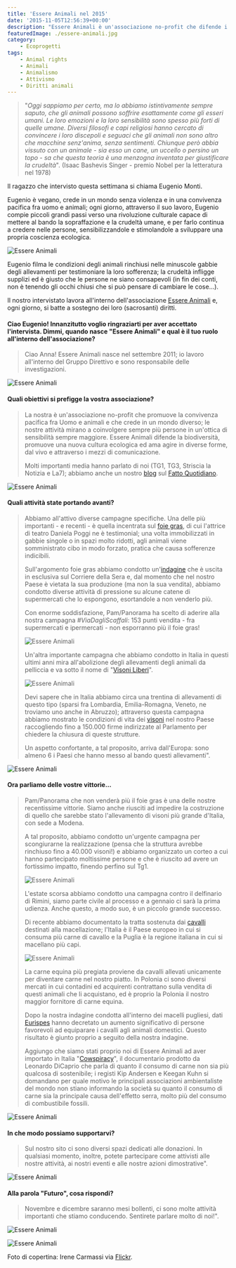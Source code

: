 ```yaml
---
title: 'Essere Animali nel 2015'
date: '2015-11-05T12:56:39+00:00'
description: "Essere Animali è un'associazione no-profit che difende i diritti animali e promuove un cambiamento culturale, sociale e politico."
featuredImage: ./essere-animali.jpg
category:
    - Ecoprogetti
tags:
    - Animal rights
    - Animali
    - Animalismo
    - Attivismo
    - Diritti animali
---
```


> "*Oggi sappiamo per certo, ma lo abbiamo istintivamente sempre saputo, che gli animali possono soffrire esattamente come gli esseri umani. Le loro emozioni e la loro sensibilità sono spesso più forti di quelle umane. Diversi filosofi e capi religiosi hanno cercato di convincere i loro discepoli e seguaci che gli animali non sono altro che macchine senz'anima, senza sentimenti. Chiunque però abbia vissuto con un animale - sia esso un cane, un uccello o persino un topo - sa che questa teoria è una menzogna inventata per giustificare la crudeltà*".
> (Isaac Bashevis Singer - premio Nobel per la letteratura nel 1978)

Il ragazzo che intervisto questa settimana si chiama Eugenio Monti.

Eugenio è vegano, crede in un mondo senza violenza e in una convivenza pacifica fra uomo e animali; ogni giorno, attraverso il suo lavoro, Eugenio compie piccoli grandi passi verso una rivoluzione culturale capace di mettere al bando la sopraffazione e la crudeltà umane, e per farlo continua a credere nelle persone, sensibilizzandole e stimolandole a sviluppare una propria coscienza ecologica.

![Essere Animali](./essere-animali-11.jpg)

Eugenio filma le condizioni degli animali rinchiusi nelle minuscole gabbie degli allevamenti per testimoniare la loro sofferenza; la crudeltà infligge supplizi ed è giusto che le persone ne siano consapevoli (in fin dei conti, non è tenendo gli occhi chiusi che si può pensare di cambiare le cose...).

Il nostro intervistato lavora all'interno dell'associazione [Essere Animali](http://www.essereanimali.org) e, ogni giorno, si batte a sostegno dei loro (sacrosanti) diritti.

#### Ciao Eugenio! Innanzitutto voglio ringraziarti per aver accettato l'intervista. Dimmi, quando nasce "Essere Animali" e qual è il tuo ruolo all'interno dell'associazione?

> Ciao Anna! Essere Animali nasce nel settembre 2011; io lavoro all'interno del Gruppo Direttivo e sono responsabile delle investigazioni.

![Essere Animali](./essere-animali-1.jpg)

#### Quali obiettivi si prefigge la vostra associazione?

> La nostra è un'associazione no-profit che promuove la convivenza pacifica fra Uomo e animali e che crede in un mondo diverso; le nostre attività mirano a coinvolgere sempre più persone in un'ottica di sensibilità sempre maggiore. Essere Animali difende la biodiversità, promuove una nuova cultura ecologica ed ama agire in diverse forme, dal vivo e attraverso i mezzi di comunicazione.
> 
> Molti importanti media hanno parlato di noi (TG1, TG3, Striscia la Notizia e La7); abbiamo anche un nostro [blog](http://www.ilfattoquotidiano.it/blog/essereanimali/) sul [Fatto Quotidiano](http://www.ilfattoquotidiano.it).

![Essere Animali](./essere-animali-2.jpg)

#### Quali attività state portando avanti?

> Abbiamo all'attivo diverse campagne specifiche. Una delle più importanti - e recenti - è quella incentrata sul [foie gras](http://www.stopfoiegras.org), di cui l'attrice di teatro Daniela Poggi ne è testimonial; una volta immobilizzati in gabbie singole o in spazi molto ridotti, agli animali viene somministrato cibo in modo forzato, pratica che causa sofferenze indicibili.
> 
> Sull'argomento foie gras abbiamo condotto un'[indagine](http://www.stopfoiegras.org/indagine.html#indagine) che è uscita in esclusiva sul Corriere della Sera e, dal momento che nel nostro Paese è vietata la sua produzione (ma non la sua vendita), abbiamo condotto diverse attività di pressione su alcune catene di supermercati che lo espongono, esortandole a non venderlo più.
> 
> Con enorme soddisfazione, Pam/Panorama ha scelto di aderire alla nostra campagna *\#ViaDagliScaffali*: 153 punti vendita - fra supermercati e ipermercati - non esporranno più il foie gras!
>
> ![Essere Animali](./essere-animali-3.jpg)
>
> Un'altra importante campagna che abbiamo condotto in Italia in questi ultimi anni mira all'abolizione degli allevamenti degli animali da pelliccia e va sotto il nome di "[Visoni Liberi](http://www.visoniliberi.org)".
> 
> ![Essere Animali](./essere-animali-4.jpg)
>
> Devi sapere che in Italia abbiamo circa una trentina di allevamenti di questo tipo (sparsi fra Lombardia, Emilia-Romagna, Veneto, ne troviamo uno anche in Abruzzo); attraverso questa campagna abbiamo mostrato le condizioni di vita dei [visoni](http://www.essereanimali.org/sfruttamento-animale/abbigliamento/visoni/) nel nostro Paese raccogliendo fino a 150.000 firme indirizzate al Parlamento per chiedere la chiusura di queste strutture.
> 
> Un aspetto confortante, a tal proposito, arriva dall'Europa: sono almeno 6 i Paesi che hanno messo al bando questi allevamenti".

![Essere Animali](./essere-animali-5.jpg)

#### Ora parliamo delle vostre vittorie...

> Pam/Panorama che non venderà più il foie gras è una delle nostre recentissime vittorie. Siamo anche riusciti ad impedire la costruzione di quello che sarebbe stato l'allevamento di visoni più grande d'Italia, con sede a Modena.
> 
> A tal proposito, abbiamo condotto un'urgente campagna per scongiurarne la realizzazione (pensa che la struttura avrebbe rinchiuso fino a 40.000 visoni!) e abbiamo organizzato un corteo a cui hanno partecipato moltissime persone e che è riuscito ad avere un fortissimo impatto, finendo perfino sul Tg1.
> 
> ![Essere Animali](./essere-animali-8.jpg)
>
> L'estate scorsa abbiamo condotto una campagna contro il delfinario di Rimini, siamo parte civile al processo e a gennaio ci sarà la prima udienza. Anche questo, a modo suo, è un piccolo grande successo.
> 
> Di recente abbiamo documentato la tratta sostenuta dai [cavalli](http://www.essereanimali.org/sfruttamento-animale/cibo/cavalli/) destinati alla macellazione; l'Italia è il Paese europeo in cui si consuma più carne di cavallo e la Puglia è la regione italiana in cui si macellano più capi.
> 
> ![Essere Animali](./essere-animali-9.jpg)
>
> La carne equina più pregiata proviene da cavalli allevati unicamente per diventare carne nel nostro piatto. In Polonia ci sono diversi mercati in cui contadini ed acquirenti contrattano sulla vendita di questi animali che li acquistano, ed è proprio la Polonia il nostro maggior fornitore di carne equina.
> 
> Dopo la nostra indagine condotta all'interno dei macelli pugliesi, dati [Eurispes](http://www.eurispes.eu/content/comunicato-stampa-rapporto-italia-2014) hanno decretato un aumento significativo di persone favorevoli ad equiparare i cavalli agli animali domestici. Questo risultato è giunto proprio a seguito della nostra indagine.
> 
> Aggiungo che siamo stati proprio noi di Essere Animali ad aver importato in Italia "[Cowspiracy](http://www.cowspiracy.com)", il documentario prodotto da Leonardo DiCaprio che parla di quanto il consumo di carne non sia più qualcosa di sostenibile; i registi Kip Andersen e Keegan Kuhn si domandano per quale motivo le principali associazioni ambientaliste del mondo non stiano informando la società su quanto il consumo di carne sia la principale causa dell'effetto serra, molto più del consumo di combustibile fossili.

![Essere Animali](./essere-animali-6.jpg)

#### In che modo possiamo supportarvi?

> Sul nostro sito ci sono diversi spazi dedicati alle donazioni. In qualsiasi momento, inoltre, potete partecipare come attivisti alle nostre attività, ai nostri eventi e alle nostre azioni dimostrative".

![Essere Animali](./essere-animali-7.jpg)

#### Alla parola "Futuro", cosa rispondi?

> Novembre e dicembre saranno mesi bollenti, ci sono molte attività importanti che stiamo conducendo. Sentirete parlare molto di noi!".

![Essere Animali](./essere-animali-12.jpg)

![Essere Animali](./essere-animali-10.jpg)

Foto di copertina: Irene Carmassi via [Flickr](https://www.flickr.com/photos/essereanimali/12431744034/in/album-72157640767314433/).

